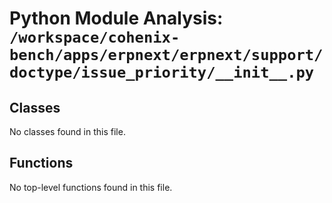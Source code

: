 # Python Module Analysis: `/workspace/cohenix-bench/apps/erpnext/erpnext/support/doctype/issue_priority/__init__.py`

## Classes

No classes found in this file.


## Functions

No top-level functions found in this file.
